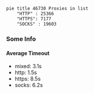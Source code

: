 
```mermaid
pie title 46730 Proxies in list
    "HTTP" : 25366
    "HTTPS": 7177
    "SOCKS" : 19603
```

### Some Info
#### Average Timeout

- mixed: 3.1s
- http: 1.5s
- https: 8.5s
- socks: 6.2s